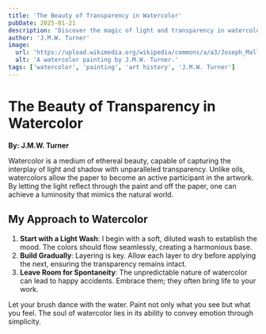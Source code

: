 ```yaml
---
title: 'The Beauty of Transparency in Watercolor'
pubDate: 2025-01-21
description: 'Discover the magic of light and transparency in watercolor painting.'
author: 'J.M.W. Turner'
image:
  url: 'https://upload.wikimedia.org/wikipedia/commons/a/a3/Joseph_Mallord_William_Turner_-_The_Fighting_Temeraire.jpg'
  alt: 'A watercolor painting by J.M.W. Turner.'
tags: ['watercolor', 'painting', 'art history', 'J.M.W. Turner']
---
```


# The Beauty of Transparency in Watercolor

**By: J.M.W. Turner**

Watercolor is a medium of ethereal beauty, capable of capturing the interplay of light and shadow with unparalleled transparency. Unlike oils, watercolors allow the paper to become an active participant in the artwork. By letting the light reflect through the paint and off the paper, one can achieve a luminosity that mimics the natural world.

## My Approach to Watercolor

1. **Start with a Light Wash**: I begin with a soft, diluted wash to establish the mood. The colors should flow seamlessly, creating a harmonious base.
2. **Build Gradually**: Layering is key. Allow each layer to dry before applying the next, ensuring the transparency remains intact.
3. **Leave Room for Spontaneity**: The unpredictable nature of watercolor can lead to happy accidents. Embrace them; they often bring life to your work.

Let your brush dance with the water. Paint not only what you see but what you feel. The soul of watercolor lies in its ability to convey emotion through simplicity.
